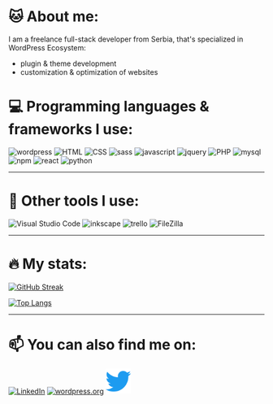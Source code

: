 # :cat: About me:

I am a freelance full-stack developer from Serbia, that's specialized in WordPress Ecosystem:
- plugin & theme development
- customization & optimization of websites

# :computer: Programming languages & frameworks I use:

<p>
<img src="https://cdn.simpleicons.org/wordpress" title="wordpress" alt="wordpress" width="50" height="50"/>
<img src="https://cdn.simpleicons.org/html5" title="HTML" alt="HTML" width="50" height="50"/>
<img src="https://cdn.simpleicons.org/css3" title="CSS" alt="CSS" width="50" height="50"/>
<img src="https://cdn.simpleicons.org/sass" title="sass" alt="sass" width="50" height="50"/>
<img src="https://cdn.simpleicons.org/javascript" title="javascript" alt="javascript" width="50" height="50"/>
<img src="https://cdn.simpleicons.org/jquery" title="jquery" alt="jquery" width="50" height="50"/>
<img src="https://cdn.simpleicons.org/php" title="PHP" alt="PHP" width="50" height="50"/>
<img src="https://cdn.simpleicons.org/mysql" title="mysql" alt="mysql" width="50" height="50"/>
<img src="https://cdn.simpleicons.org/npm" title="npm" alt="npm" width="50" height="50"/>
<img src="https://cdn.simpleicons.org/react" title="react" alt="react" width="50" height="50"/>
<img src="https://cdn.simpleicons.org/python" title="python" alt="python" width="50" height="50"/>
</p>

--- 

# :wrench: Other tools I use:

<p>
<img src="https://cdn.simpleicons.org/visualstudiocode" title="Visual Studio Code" alt="Visual Studio Code" width="50" height="50"/>
<img src="https://cdn.simpleicons.org/inkscape" title="inkscape" alt="inkscape" width="50" height="50"/>
<img src="https://cdn.simpleicons.org/trello" title="trello" alt="trello" width="50" height="50"/>
<img src="https://cdn.simpleicons.org/filezilla" title="FileZilla" alt="FileZilla" width="50" height="50"/>
</p>

---

# :fire: My stats:
[![GitHub Streak](http://github-readme-streak-stats.herokuapp.com?user=Imoptimal&theme=highcontrast&background=000000)](https://git.io/streak-stats)

[![Top Langs](https://github-readme-stats.vercel.app/api/top-langs/?username=Imoptimal&layout=compact&theme=vision-friendly-dark)](https://github.com/anuraghazra/github-readme-stats)

---

# :mailbox: You can also find me on:
<p>
<a target="_blank" href="https://www.linkedin.com/in/ivan-maljukanovic/"><img src="https://cdn.simpleicons.org/linkedin" title="LinkedIn" alt="LinkedIn" width="50" height="50"/></a>
<a target="_blank" href="https://profiles.wordpress.org/imoptimal/"><img src="https://cdn.simpleicons.org/wordpress" title="wordpress.org" alt="wordpress.org" width="50" height="50"/></a>
<a target="_blank" href="https://twitter.com/imoptimal/"><img src="https://github.com/devicons/devicon/blob/master/icons/twitter/twitter-original.svg" title="Twitter" alt="Twitter" width="50" height="50"/></a>
</p>

